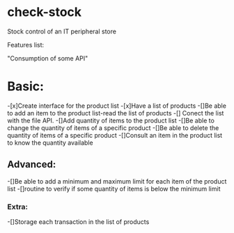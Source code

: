 # check-stock
Stock control of an IT peripheral store

Features list:

"Consumption of some API"

# Basic:
-[x]Create interface for the product list
-[x]Have a list of products
-[]Be able to add an item to the product list-read the list of products
-[] Conect the list with the file API.
-[]Add quantity of items to the product list
-[]Be able to change the quantity of items of a specific product
-[]Be able to delete the quantity of items of a specific product
-[]Consult an item in the product list to know the quantity available

## Advanced:
-[]Be able to add a minimum and maximum limit for each item of the product list
-[]routine to verify if some quantity of items is below the minimum limit

### Extra:
-[]Storage each transaction in the list of products


